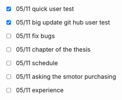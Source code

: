 <font size= "3">


  - [x] 05/11 quick user test
  
  - [x] 05/11 big update git hub user test

  - [ ] 05/11 fix bugs

  - [ ] 05/11 chapter of the thesis

  - [ ] 05/11 schedule

  - [ ] 05/11 asking the smotor purchasing

  - [ ] 05/11 experience